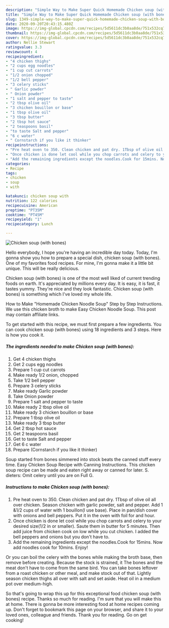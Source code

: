 ```yaml
---
description: "Simple Way to Make Super Quick Homemade Chicken soup (with bones)"
title: "Simple Way to Make Super Quick Homemade Chicken soup (with bones)"
slug: 1349-simple-way-to-make-super-quick-homemade-chicken-soup-with-bones
date: 2020-09-20T20:43:15.480Z
image: https://img-global.cpcdn.com/recipes/5d5611dc3b0aa8de/751x532cq70/chicken-soup-with-bones-recipe-main-photo.jpg
thumbnail: https://img-global.cpcdn.com/recipes/5d5611dc3b0aa8de/751x532cq70/chicken-soup-with-bones-recipe-main-photo.jpg
cover: https://img-global.cpcdn.com/recipes/5d5611dc3b0aa8de/751x532cq70/chicken-soup-with-bones-recipe-main-photo.jpg
author: Nellie Stewart
ratingvalue: 3.3
reviewcount: 4
recipeingredient:
- "4 chicken thighs"
- "2 cups egg noodles"
- "1 cup cut carrots"
- "1/2 onion chopped"
- "1/2 bell pepper"
- "3 celery sticks"
- " Garlic powder"
- " Onion powder"
- "1 salt and pepper to taste"
- "2 tbsp olive oil"
- "3 chicken bouillon or base"
- "1 tbsp olive oil"
- "3 tbsp butter"
- "2 tbsp hot sauce"
- "2 teaspoons basil"
- "to taste Salt and pepper"
- "6 c water"
- " Cornstarch if you like it thinker"
recipeinstructions:
- "Pre heat oven to 350. Clean chicken and pat dry. 1Tbsp of olive oil all over chicken. Season chicken with garlic powder, salt and pepper. Add 1 &amp;1/2 cups of water with 1 bouillon(I use base). Place in pan/dish cover with onions and bell peppers. Put it in the oven with foil for and hour."
- "Once chicken is done let cool while you chop carrots and celery to your desired size(1/2 in or smaller). Saute them in butter for 5 minutes. Then add juice from chicken cook on low while you cut chicken. I added the bell peppers and onions but you don&#39;t have to."
- "Add the remaining ingredients except the noodles.Cook for 15mins. Now add noodles cook for 10mins. Enjoy!"
categories:
- Recipe
tags:
- chicken
- soup
- with

katakunci: chicken soup with 
nutrition: 122 calories
recipecuisine: American
preptime: "PT35M"
cooktime: "PT45M"
recipeyield: "1"
recipecategory: Lunch

---
```



![Chicken soup (with bones)](https://img-global.cpcdn.com/recipes/5d5611dc3b0aa8de/751x532cq70/chicken-soup-with-bones-recipe-main-photo.jpg)

Hello everybody, I hope you're having an incredible day today. Today, I'm gonna show you how to prepare a special dish, chicken soup (with bones). One of my favorites food recipes. For mine, I'm gonna make it a little bit unique. This will be really delicious.

Chicken soup (with bones) is one of the most well liked of current trending foods on earth. It's appreciated by millions every day. It is easy, it is fast, it tastes yummy. They're nice and they look fantastic. Chicken soup (with bones) is something which I've loved my whole life.

How to Make &#34;Homemade Chicken Noodle Soup&#34; Step by Step Instructions. We use this chicken broth to make Easy Chicken Noodle Soup. This post may contain affiliate links.


To get started with this recipe, we must first prepare a few ingredients. You can cook chicken soup (with bones) using 18 ingredients and 3 steps. Here is how you cook it.

<!--inarticleads1-->

##### The ingredients needed to make Chicken soup (with bones):

1. Get 4 chicken thighs
1. Get 2 cups egg noodles
1. Prepare 1 cup cut carrots
1. Make ready 1/2 onion, chopped
1. Take 1/2 bell pepper
1. Prepare 3 celery sticks
1. Make ready  Garlic powder
1. Take  Onion powder
1. Prepare 1 salt and pepper to taste
1. Make ready 2 tbsp olive oil
1. Make ready 3 chicken bouillon or base
1. Prepare 1 tbsp olive oil
1. Make ready 3 tbsp butter
1. Get 2 tbsp hot sauce
1. Get 2 teaspoons basil
1. Get to taste Salt and pepper
1. Get 6 c water
1. Prepare  (Cornstarch if you like it thinker)


Soup started from bones simmered into stock beats the canned stuff every time. Easy Chicken Soup Recipe with Canning Instructions. This chicken soup recipe can be made and eaten right away or canned for later. S. dieters: Omit celery until you are on Full G. 

<!--inarticleads2-->

##### Instructions to make Chicken soup (with bones):

1. Pre heat oven to 350. Clean chicken and pat dry. 1Tbsp of olive oil all over chicken. Season chicken with garlic powder, salt and pepper. Add 1 &amp;1/2 cups of water with 1 bouillon(I use base). Place in pan/dish cover with onions and bell peppers. Put it in the oven with foil for and hour.
1. Once chicken is done let cool while you chop carrots and celery to your desired size(1/2 in or smaller). Saute them in butter for 5 minutes. Then add juice from chicken cook on low while you cut chicken. I added the bell peppers and onions but you don&#39;t have to.
1. Add the remaining ingredients except the noodles.Cook for 15mins. Now add noodles cook for 10mins. Enjoy!


Or you can boil the celery with the bones while making the broth base, then remove before creating. Because the stock is strained, it The bones and the meat don&#39;t have to come from the same bird. You can take bones leftover from a roast chicken or other meal, and make stock out of that. Lightly season chicken thighs all over with salt and set aside. Heat oil in a medium pot over medium-high. 

So that's going to wrap this up for this exceptional food chicken soup (with bones) recipe. Thanks so much for reading. I'm sure that you will make this at home. There is gonna be more interesting food at home recipes coming up. Don't forget to bookmark this page on your browser, and share it to your loved ones, colleague and friends. Thank you for reading. Go on get cooking!
